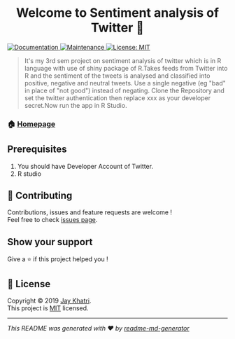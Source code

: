 <h1 align="center">Welcome to Sentiment analysis of Twitter 👋</h1>
<p>
  <a href="https://github.com/jayskhatri/Sentiment-Analysis-of-Twitter#readme">
    <img alt="Documentation" src="https://img.shields.io/badge/documentation-yes-brightgreen.svg" target="_blank" />
  </a>
  <a href="https://github.com/kefranabg/readme-md-generator/graphs/commit-activity">
    <img alt="Maintenance" src="https://img.shields.io/badge/Maintained%3F-yes-green.svg" target="_blank" />
  </a>
  <a href="https://github.com/jayskhatri/Sentiment-Analysis-of-Twitter/blob/master/LICENSE">
    <img alt="License: MIT" src="https://img.shields.io/badge/License-MIT-yellow.svg" target="_blank" />
  </a>
</p>

> It&#39;s my 3rd sem project on sentiment analysis of twitter which is in R language with use of shiny package of R.Takes feeds from Twitter into R and the sentiment of the tweets is analysed and classified into positive, negative and neutral tweets. Use a single negative (eg &#34;bad&#34; in place of &#34;not good&#34;) instead of negating. Clone the Repository and set the twitter authentication then replace xxx as your developer secret.Now run the app in R Studio.

### 🏠 [Homepage](https://github.com/jayskhatri/Sentiment-Analysis-of-Twitter)

## Prerequisites

1. You should have Developer Account of Twitter.
2. R studio

## 🤝 Contributing

Contributions, issues and feature requests are welcome !<br />Feel free to check [issues page](https://github.com/jayskhatri/Sentiment-Analysis-of-Twitter/issues).

## Show your support

Give a ⭐️ if this project helped you !

## 📝 License

Copyright © 2019 [Jay Khatri](https://github.com/jayskhatri).<br />
This project is [MIT](https://github.com/jayskhatri/Sentiment-Analysis-of-Twitter/blob/master/LICENSE) licensed.

***
_This README was generated with ❤️ by [readme-md-generator](https://github.com/jayskhatri/readme-md-generator)_
